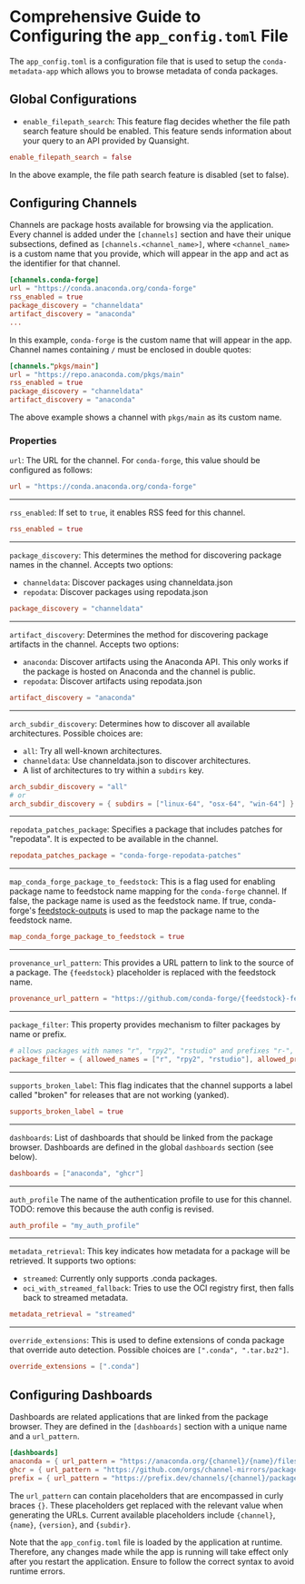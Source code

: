 # Comprehensive Guide to Configuring the `app_config.toml` File

The `app_config.toml` is a configuration file that is used to setup the `conda-metadata-app` which allows you to browse metadata of conda packages. 

## Global Configurations

- `enable_filepath_search`: This feature flag decides whether the file path search feature should be enabled. This feature sends information about your query to an API provided by Quansight.

```toml
enable_filepath_search = false
```
In the above example, the file path search feature is disabled (set to false).

## Configuring Channels

Channels are package hosts available for browsing via the application. Every channel is added under the `[channels]` section and have their unique subsections, defined as `[channels.<channel_name>]`, where `<channel_name>` is a custom name that you provide, which will appear in the app and act as the identifier for that channel.

```toml
[channels.conda-forge]
url = "https://conda.anaconda.org/conda-forge"
rss_enabled = true
package_discovery = "channeldata"
artifact_discovery = "anaconda"
...
```
In this example, `conda-forge` is the custom name that will appear in the app. Channel names containing `/` must be enclosed in double quotes:

```toml
[channels."pkgs/main"]
url = "https://repo.anaconda.com/pkgs/main"
rss_enabled = true
package_discovery = "channeldata"
artifact_discovery = "anaconda"
```
The above example shows a channel with `pkgs/main` as its custom name.

### Properties

`url`: The URL for the channel. For `conda-forge`, this value should be configured as follows:
```toml
url = "https://conda.anaconda.org/conda-forge"
```
---

`rss_enabled`: If set to `true`, it enables RSS feed for this channel.
```toml
rss_enabled = true
```
---

`package_discovery`: This determines the method for discovering package names in the channel. Accepts two options:
- `channeldata`: Discover packages using channeldata.json
- `repodata`: Discover packages using repodata.json

```toml
package_discovery = "channeldata"
```
---

`artifact_discovery`: Determines the method for discovering package artifacts in the channel. Accepts two options:
- `anaconda`: Discover artifacts using the Anaconda API. This only works if the package is hosted on Anaconda and the channel is public.
- `repodata`: Discover artifacts using repodata.json
```toml
artifact_discovery = "anaconda"
```
---

`arch_subdir_discovery`: Determines how to discover all available architectures. Possible choices are:
- `all`: Try all well-known architectures.
- `channeldata`: Use channeldata.json to discover architectures.
- A list of architectures to try within a `subdirs` key.
```toml
arch_subdir_discovery = "all"
# or
arch_subdir_discovery = { subdirs = ["linux-64", "osx-64", "win-64"] }
```
---
  
`repodata_patches_package`: Specifies a package that includes patches for "repodata". It is expected to be available in the channel.
```toml
repodata_patches_package = "conda-forge-repodata-patches"
```
---

`map_conda_forge_package_to_feedstock`: This is a flag used for enabling package name to feedstock name mapping for the `conda-forge` channel.
If false, the package name is used as the feedstock name. If true, conda-forge's [feedstock-outputs](https://github.com/conda-forge/feedstock-outputs)
is used to map the package name to the feedstock name.
```toml
map_conda_forge_package_to_feedstock = true
```
---

`provenance_url_pattern`: This provides a URL pattern to link to the source of a package. The `{feedstock}` placeholder is replaced with the feedstock name.
```toml
provenance_url_pattern = "https://github.com/conda-forge/{feedstock}-feedstock"
```
---

`package_filter`: This property provides mechanism to filter packages by name or prefix.
```toml
# allows packages with names "r", "rpy2", "rstudio" and prefixes "r-", "_r-", "mro-"
package_filter = { allowed_names = ["r", "rpy2", "rstudio"], allowed_prefixes = ["r-", "_r-", "mro-"] }
```
---

`supports_broken_label`: This flag indicates that the channel supports a label called "broken" for releases that are not working (yanked).
```toml
supports_broken_label = true
```
---

`dashboards`: List of dashboards that should be linked from the package browser. Dashboards are defined in the global `dashboards` section (see below).
```toml
dashboards = ["anaconda", "ghcr"]
```
---

`auth_profile` The name of the authentication profile to use for this channel.
TODO: remove this because the auth config is revised.
```toml
auth_profile = "my_auth_profile"
```
---

`metadata_retrieval`: This key indicates how metadata for a package will be retrieved. It supports two options:
- `streamed`: Currently only supports .conda packages.
- `oci_with_streamed_fallback`: Tries to use the OCI registry first, then falls back to streamed metadata.
```toml
metadata_retrieval = "streamed"
```
---

`override_extensions`: This is used to define extensions of conda package that override auto detection.
Possible choices are `[".conda", ".tar.bz2"]`.
```toml
override_extensions = [".conda"]
```

## Configuring Dashboards

Dashboards are related applications that are linked from the package browser. They are defined in the `[dashboards]` section with a unique name and a `url_pattern`.

```toml
[dashboards]
anaconda = { url_pattern = "https://anaconda.org/{channel}/{name}/files?version={version}" }
ghcr = { url_pattern = "https://github.com/orgs/channel-mirrors/packages/container/package/{channel}%2F{subdir}%2F{name}" }
prefix = { url_pattern = "https://prefix.dev/channels/{channel}/packages/{name}" }
```
The `url_pattern` can contain placeholders that are encompassed in curly braces `{}`. These placeholders get replaced with the relevant value when generating the URLs. Current available placeholders include `{channel}`, `{name}`, `{version}`, and `{subdir}`. 

Note that the `app_config.toml` file is loaded by the application at runtime. Therefore, any changes made while the app is running will take effect only after you restart the application. Ensure to follow the correct syntax to avoid runtime errors.